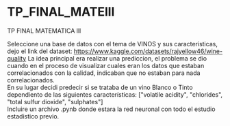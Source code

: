 # TP_FINAL_MATElll
TP FINAL MATEMATICA lll

Seleccione una base de datos con el tema de VINOS y sus caracteristicas, dejo el link del dataset: https://www.kaggle.com/datasets/rajyellow46/wine-quality
La idea principal era realizar una prediccion, el problema se dio cuando en el proceso de visualizar cuales eran los datos que estaban correlacionados con la calidad, indicaban que no estaban para nada correlacionados.<br>
En su lugar decidi predecir si se trataba de un vino Blanco o Tinto dependiento de las siguientes características: ["volatile acidity", "chlorides", "total sulfur dioxide", "sulphates"]<br>
Incluire un archivo .pynb donde estara la red neuronal con todo el estudio estadistico previo.
